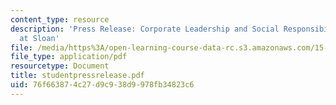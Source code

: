 ```yaml
---
content_type: resource
description: 'Press Release: Corporate Leadership and Social Responsibility Alive
  at Sloan'
file: /media/https%3A/open-learning-course-data-rc.s3.amazonaws.com/15-974-leadership-lab-spring-2003/76f663874c27d9c938d9978fb34823c6_studentpressrelease.pdf
file_type: application/pdf
resourcetype: Document
title: studentpressrelease.pdf
uid: 76f66387-4c27-d9c9-38d9-978fb34823c6
---
```

